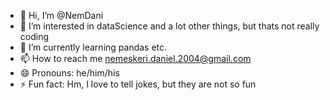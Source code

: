 - 👋 Hi, I’m @NemDani
- 👀 I’m interested in dataScience and a lot other things, but thats not really coding
- 🌱 I’m currently learning pandas etc.
- 📫 How to reach me nemeskeri.daniel.2004@gmail.com
- 😄 Pronouns: he/him/his
- ⚡ Fun fact: Hm, I love to tell jokes, but they are not so fun

<!---
NemDani/NemDani is a ✨ special ✨ repository because its `README.md` (this file) appears on your GitHub profile.
You can click the Preview link to take a look at your changes.
--->
